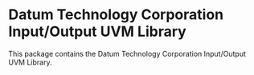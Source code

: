 # Datum Technology Corporation Input/Output UVM Library
This package contains the Datum Technology Corporation Input/Output UVM Library.
